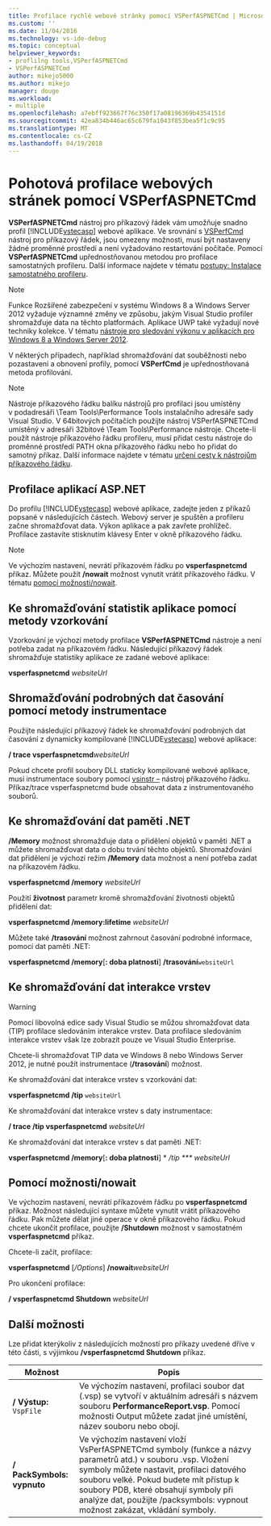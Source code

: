 ```yaml
---
title: Profilace rychlé webové stránky pomocí VSPerfASPNETCmd | Microsoft Docs
ms.custom: ''
ms.date: 11/04/2016
ms.technology: vs-ide-debug
ms.topic: conceptual
helpviewer_keywords:
- proflilng tools,VSPerfASPNETCmd
- VSPerfASPNETCmd
author: mikejo5000
ms.author: mikejo
manager: douge
ms.workload:
- multiple
ms.openlocfilehash: a7ebff923667f76c350f17a08196369b4354151d
ms.sourcegitcommit: 42ea834b446ac65c679fa1043f853bea5f1c9c95
ms.translationtype: MT
ms.contentlocale: cs-CZ
ms.lasthandoff: 04/19/2018
---
```

# <a name="rapid-web-site-profiling-with-vsperfaspnetcmd"></a>Pohotová profilace webových stránek pomocí VSPerfASPNETCmd

**VSPerfASPNETCmd** nástroj pro příkazový řádek vám umožňuje snadno profil [!INCLUDE[vstecasp](../code-quality/includes/vstecasp_md.md)] webové aplikace. Ve srovnání s [VSPerfCmd](../profiling/vsperfcmd.md) nástroj pro příkazový řádek, jsou omezeny možnosti, musí být nastaveny žádné proměnné prostředí a není vyžadováno restartování počítače. Pomocí **VSPerfASPNETCmd** upřednostňovanou metodou pro profilace samostatných profileru. Další informace najdete v tématu [postupy: Instalace samostatného profileru](../profiling/how-to-install-the-stand-alone-profiler.md).

> [!NOTE]
> Funkce Rozšířené zabezpečení v systému Windows 8 a Windows Server 2012 vyžaduje významné změny ve způsobu, jakým Visual Studio profiler shromažďuje data na těchto platformách. Aplikace UWP také vyžadují nové techniky kolekce. V tématu [nástroje pro sledování výkonu v aplikacích pro Windows 8 a Windows Server 2012](../profiling/performance-tools-on-windows-8-and-windows-server-2012-applications.md).

 V některých případech, například shromažďování dat souběžnosti nebo pozastavení a obnovení profily, pomocí **VSPerfCmd** je upřednostňovaná metoda profilování.

> [!NOTE]
> Nástroje příkazového řádku balíku nástrojů pro profilaci jsou umístěny v podadresáři \Team Tools\Performance Tools instalačního adresáře sady Visual Studio. V 64bitových počítačích použijte nástroj VSPerfASPNETCmd umístěný v adresáři 32bitové \Team Tools\Performance nástroje. Chcete-li použít nástroje příkazového řádku profileru, musí přidat cestu nástroje do proměnné prostředí PATH okna příkazového řádku nebo ho přidat do samotný příkaz. Další informace najdete v tématu [určení cesty k nástrojům příkazového řádku](../profiling/specifying-the-path-to-profiling-tools-command-line-tools.md).

## <a name="profiling-an-aspnet-application"></a>Profilace aplikací ASP.NET

Do profilu [!INCLUDE[vstecasp](../code-quality/includes/vstecasp_md.md)] webové aplikace, zadejte jeden z příkazů popsané v následujících částech. Webový server je spuštěn a profileru začne shromažďovat data. Výkon aplikace a pak zavřete prohlížeč. Profilace zastavíte stisknutím klávesy Enter v okně příkazového řádku.

> [!NOTE]
> Ve výchozím nastavení, nevrátí příkazovém řádku po **vsperfaspnetcmd** příkaz. Můžete použít **/nowait** možnost vynutit vrátit příkazového řádku. V tématu [pomocí možnosti/nowait](#UsingNoWait).

## <a name="to-collect-application-statistics-by-using-the-sampling-method"></a>Ke shromažďování statistik aplikace pomocí metody vzorkování
 Vzorkování je výchozí metody profilace **VSPerfASPNETCmd** nástroje a není potřeba zadat na příkazovém řádku. Následující příkazový řádek shromažďuje statistiky aplikace ze zadané webové aplikace:

 **vsperfaspnetcmd**  *websiteUrl*

## <a name="to-collect-detailed-timing-data-by-using-the-instrumentation-method"></a>Shromažďování podrobných dat časování pomocí metody instrumentace

Použijte následující příkazový řádek ke shromažďování podrobných dat časování z dynamicky kompilované [!INCLUDE[vstecasp](../code-quality/includes/vstecasp_md.md)] webové aplikace:

**/ trace vsperfaspnetcmd***websiteUrl* 

Pokud chcete profil soubory DLL staticky kompilované webové aplikace, musí instrumentace soubory pomocí [vsinstr –](../profiling/vsinstr.md) nástroj příkazového řádku. Příkaz/trace vsperfaspnetcmd bude obsahovat data z instrumentovaného souborů.

## <a name="to-collect-net-memory-data"></a>Ke shromažďování dat paměti .NET

**/Memory** možnost shromažďuje data o přidělení objektů v paměti .NET a můžete shromažďovat data o dobu trvání těchto objektů. Shromažďování dat přidělení je výchozí režim **/Memory** data možnost a není potřeba zadat na příkazovém řádku.

 **vsperfaspnetcmd /memory** *websiteUrl*

 Použití **životnost** parametr kromě shromažďování životnosti objektů přidělení dat:

 **vsperfaspnetcmd /memory:lifetime** *websiteUrl*

 Můžete také **/trasování** možnost zahrnout časování podrobné informace, pomocí dat paměti .NET:

 **vsperfaspnetcmd /memory**[**: doba platnosti**]   **/trasování**`websiteUrl`

## <a name="to-collect-tier-interaction-data"></a>Ke shromažďování dat interakce vrstev

> [!WARNING]
> Pomocí libovolná edice sady Visual Studio se můžou shromažďovat data (TIP) profilace sledováním interakce vrstev. Data profilace sledováním interakce vrstev však lze zobrazit pouze ve Visual Studio Enterprise.
>
> Chcete-li shromažďovat TIP data ve Windows 8 nebo Windows Server 2012, je nutné použít instrumentace (**/trasování**) možnost.

Ke shromažďování dat interakce vrstev s vzorkování dat:

**vsperfaspnetcmd /tip** `websiteUrl`

Ke shromažďování dat interakce vrstev s daty instrumentace:

**/ trace /tip vsperfaspnetcmd** *websiteUrl*

Ke shromažďování dat interakce vrstev s dat paměti .NET:

**vsperfaspnetcmd /memory**[**: doba platnosti**] *  */tip *** websiteUrl*

## <a name="UsingNoWait"></a> Pomocí možnosti/nowait

Ve výchozím nastavení, nevrátí příkazovém řádku po **vsperfaspnetcmd** příkaz. Možnost následující syntaxe můžete vynutit vrátit příkazového řádku. Pak můžete dělat jiné operace v okně příkazového řádku. Pokud chcete ukončit profilace, použijte **/Shutdown** možnost v samostatném **vsperfaspnetcmd** příkaz.

Chcete-li začít, profilace:

**vsperfaspnetcmd** [*/Options*] **/nowait***websiteUrl*

Pro ukončení profilace:

**/ vsperfaspnetcmd Shutdown** *websiteUrl*

## <a name="additional-options"></a>Další možnosti

Lze přidat kterýkoliv z následujících možností pro příkazy uvedené dříve v této části, s výjimkou **/vsperfaspnetcmd Shutdown** příkaz.

|Možnost|Popis|
|------------|-----------------|
|**/ Výstup:** `VspFile`|Ve výchozím nastavení, profilaci soubor dat (.vsp) se vytvoří v aktuálním adresáři s názvem souboru **PerformanceReport.vsp**. Pomocí možnosti Output můžete zadat jiné umístění, název souboru nebo obojí.|
|**/ PackSymbols: vypnuto**|Ve výchozím nastavení vloží VsPerfASPNETCmd symboly (funkce a názvy parametrů atd.) v souboru .vsp. Vložení symboly můžete nastavit, profilaci datového souboru velké. Pokud budete mít přístup k soubory PDB, které obsahují symboly při analýze dat, použijte /packsymbols: vypnout možnost zakázat, vkládání symboly.|
